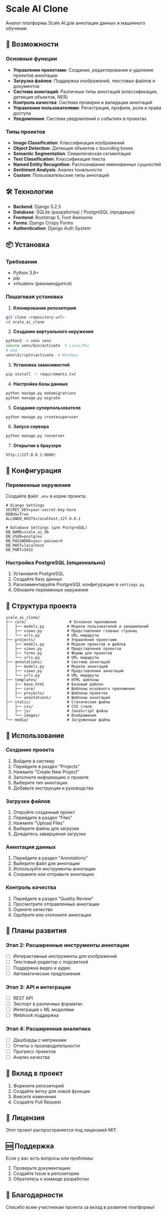 # Scale AI Clone

Аналог платформы Scale AI для аннотации данных и машинного обучения.

## 🚀 Возможности

### Основные функции
- **Управление проектами**: Создание, редактирование и удаление проектов аннотации
- **Загрузка файлов**: Поддержка изображений, текстовых файлов и документов
- **Система аннотаций**: Различные типы аннотаций (классификация, детекция объектов, NER)
- **Контроль качества**: Система проверки и валидации аннотаций
- **Управление пользователями**: Регистрация, профили, роли и права доступа
- **Уведомления**: Система уведомлений о событиях в проектах

### Типы проектов
- **Image Classification**: Классификация изображений
- **Object Detection**: Детекция объектов с bounding boxes
- **Semantic Segmentation**: Семантическая сегментация
- **Text Classification**: Классификация текста
- **Named Entity Recognition**: Распознавание именованных сущностей
- **Sentiment Analysis**: Анализ тональности
- **Custom**: Пользовательские типы аннотаций

## 🛠 Технологии

- **Backend**: Django 5.2.5
- **Database**: SQLite (разработка) / PostgreSQL (продакшн)
- **Frontend**: Bootstrap 5, Font Awesome
- **Forms**: Django Crispy Forms
- **Authentication**: Django Auth System

## 📦 Установка

### Требования
- Python 3.8+
- pip
- virtualenv (рекомендуется)

### Пошаговая установка

1. **Клонирование репозитория**
```bash
git clone <repository-url>
cd scale_ai_clone
```

2. **Создание виртуального окружения**
```bash
python3 -m venv venv
source venv/bin/activate  # Linux/Mac
# или
venv\Scripts\activate  # Windows
```

3. **Установка зависимостей**
```bash
pip install -r requirements.txt
```

4. **Настройка базы данных**
```bash
python manage.py makemigrations
python manage.py migrate
```

5. **Создание суперпользователя**
```bash
python manage.py createsuperuser
```

6. **Запуск сервера**
```bash
python manage.py runserver
```

7. **Открытие в браузере**
```
http://127.0.0.1:8000/
```

## 🔧 Конфигурация

### Переменные окружения
Создайте файл `.env` в корне проекта:

```env
# Django Settings
SECRET_KEY=your-secret-key-here
DEBUG=True
ALLOWED_HOSTS=localhost,127.0.0.1

# Database Settings (для PostgreSQL)
DB_NAME=scale_ai_db
DB_USER=postgres
DB_PASSWORD=your-password
DB_HOST=localhost
DB_PORT=5432
```

### Настройка PostgreSQL (опционально)
1. Установите PostgreSQL
2. Создайте базу данных
3. Раскомментируйте PostgreSQL конфигурацию в `settings.py`
4. Обновите переменные окружения

## 📁 Структура проекта

```
scale_ai_clone/
├── core/                   # Основное приложение
│   ├── models.py          # Модели пользователей и уведомлений
│   ├── views.py           # Представления главных страниц
│   └── urls.py            # URL маршруты
├── projects/              # Управление проектами
│   ├── models.py          # Модели проектов и файлов
│   ├── views.py           # Представления проектов
│   ├── forms.py           # Формы для проектов
│   └── urls.py            # URL маршруты
├── annotations/           # Система аннотаций
│   ├── models.py          # Модели аннотаций
│   ├── views.py           # Представления аннотаций
│   └── urls.py            # URL маршруты
├── templates/             # HTML шаблоны
│   ├── base.html          # Базовый шаблон
│   ├── core/              # Шаблоны основного приложения
│   ├── projects/          # Шаблоны проектов
│   └── annotations/       # Шаблоны аннотаций
├── static/                # Статические файлы
│   ├── css/               # CSS стили
│   ├── js/                # JavaScript файлы
│   └── images/            # Изображения
└── media/                 # Загруженные файлы
```

## 🎯 Использование

### Создание проекта
1. Войдите в систему
2. Перейдите в раздел "Projects"
3. Нажмите "Create New Project"
4. Заполните информацию о проекте
5. Выберите тип аннотации
6. Добавьте инструкции и руководства

### Загрузка файлов
1. Откройте созданный проект
2. Перейдите в раздел "Files"
3. Нажмите "Upload Files"
4. Выберите файлы для загрузки
5. Дождитесь завершения загрузки

### Аннотация данных
1. Перейдите в раздел "Annotations"
2. Выберите файл для аннотации
3. Используйте инструменты аннотации
4. Сохраните или отправьте аннотацию

### Контроль качества
1. Перейдите в раздел "Quality Review"
2. Просмотрите отправленные аннотации
3. Оцените качество
4. Одобрите или отклоните аннотации

## 🔮 Планы развития

### Этап 2: Расширенные инструменты аннотации
- [ ] Интерактивные инструменты для изображений
- [ ] Текстовый редактор с подсветкой
- [ ] Поддержка видео и аудио
- [ ] Автоматические предложения

### Этап 3: API и интеграции
- [ ] REST API
- [ ] Экспорт в различных форматах
- [ ] Интеграция с ML моделями
- [ ] Webhook поддержка

### Этап 4: Расширенная аналитика
- [ ] Дашборды с метриками
- [ ] Отчеты о производительности
- [ ] Прогресс проектов
- [ ] Анализ качества

## 🤝 Вклад в проект

1. Форкните репозиторий
2. Создайте ветку для новой функции
3. Внесите изменения
4. Создайте Pull Request

## 📄 Лицензия

Этот проект распространяется под лицензией MIT.

## 🆘 Поддержка

Если у вас есть вопросы или проблемы:
1. Проверьте документацию
2. Создайте Issue в репозитории
3. Обратитесь к команде разработки

## 🎉 Благодарности

Спасибо всем участникам проекта за вклад в развитие платформы!
